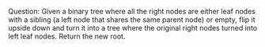 Question:
Given a binary tree where all the right nodes are either leaf nodes with a sibling (a left
node that shares the same parent node) or empty, flip it upside down and turn it into a tree
where the original right nodes turned into left leaf nodes. Return the new root.

